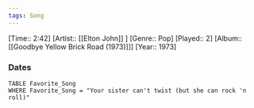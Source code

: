 ```yaml
---
tags: Song  
---
```

[Time:: 2:42]
[Artist:: [[Elton John]] ]
[Genre:: Pop]
[Played:: 2]
[Album:: [[Goodbye Yellow Brick Road (1973)]]]
[Year:: 1973]
### Dates
````dataview
TABLE Favorite_Song
WHERE Favorite_Song = "Your sister can't twist (but she can rock 'n roll)"
````